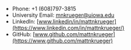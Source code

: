 - Phone: +1 (608)797-3815
- University Email: [mnkrueger@uiowa.edu](mailto:mnkrueger@uiowa.edu)
- LinkedIn: [www.linkedin/in/mattnkrueger](https://www.linkedin.com/in/mattnkrueger/)
- GitHub: [www.github.com/mattnkrueger](https://www.github.com/mattnkrueger)